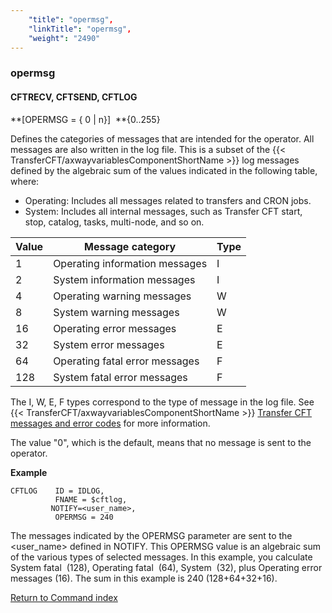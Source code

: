 ```yaml
---
    "title": "opermsg",
    "linkTitle": "opermsg",
    "weight": "2490"
---
```

<span id="opermsg"></span>

### opermsg

<span id="opermsg_CFTRECV"></span><span id="opermsg_CFTLOG"></span>

#### CFTRECV, CFTSEND, CFTLOG

**[OPERMSG = { <span class="underline">0</span> &#124; n}]
 **{0..255}

Defines the categories of messages that are intended for the operator. All
messages are also written in the log file. This is a subset of the {{< TransferCFT/axwayvariablesComponentShortName  >}} log messages
defined by the algebraic sum of the values indicated in the following
table, where:

- Operating: Includes all messages related to transfers and CRON jobs.
- System: Includes all internal messages, such as Transfer CFT start, stop, catalog, tasks, multi-node, and so on.


| Value  | Message category  | Type  |
| --- | --- | --- |
| 1  | Operating information messages  | I  |
| 2  | System information messages  | I  |
| 4  | Operating warning messages  | W  |
| 8  | System warning messages  | W  |
| 16  | Operating error messages  | E  |
| 32  | System error messages  | E  |
| 64  | Operating fatal error messages  | F  |
| 128  | System fatal error messages  | F  |


The I, W, E, F types correspond to the type of message in
the log file. See {{< TransferCFT/axwayvariablesComponentShortName  >}} [Transfer CFT messages and error codes](../../../../troubleshoot_intro/messages_and_error_codes_start_here) for more information.

The value "0", which is the default, means that no message is sent to the operator.

**Example**

```
CFTLOG    ID = IDLOG,
          FNAME = $cftlog,
         NOTIFY=<user_name>,
          OPERMSG = 240
```

The messages indicated by the OPERMSG parameter are sent to the &lt;user_name&gt; defined in NOTIFY. This OPERMSG value is an algebraic sum of the various types of selected messages. In this example, you calculate System fatal  (128), Operating fatal  (64), System  (32), plus Operating error messages (16). The sum in this example is 240 (128+64+32+16).

[Return to Command index](../../)
